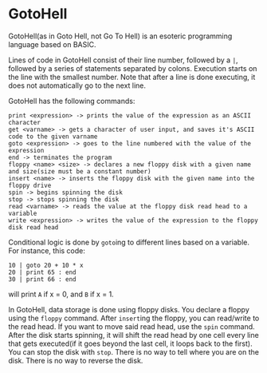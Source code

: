 
# GotoHell

GotoHell(as in Goto Hell, not Go To Hell) is an esoteric programming language based on BASIC.

Lines of code in GotoHell consist of their line number, followed by a `|`, followed by a series of statements separated by colons.
Execution starts on the line with the smallest number. Note that after a line is done executing, it does not automatically go to the next line.

GotoHell has the following commands:
```
print <expression> -> prints the value of the expression as an ASCII character
get <varname> -> gets a character of user input, and saves it's ASCII code to the given varname 
goto <expression> -> goes to the line numbered with the value of the expression
end -> terminates the program
floppy <name> <size> -> declares a new floppy disk with a given name and size(size must be a constant number)
insert <name> -> inserts the floppy disk with the given name into the floppy drive
spin -> begins spinning the disk
stop -> stops spinning the disk
read <varname> -> reads the value at the floppy disk read head to a variable
write <expression> -> writes the value of the expression to the floppy disk read head
```

Conditional logic is done by `goto`ing to different lines based on a variable. For instance, this code:
```
10 | goto 20 + 10 * x
20 | print 65 : end
30 | print 66 : end
```
will print `A` if x = 0, and `B` if x = 1.

In GotoHell, data storage is done using floppy disks. You declare a floppy using the `floppy` command. After `insert`ing the floppy, you can read/write to the read head. If you want to move said read head, use the `spin` command. After the disk starts spinning, it will shift the read head by one cell every line that gets executed(if it goes beyond the last cell, it loops back to the first). You can stop the disk with `stop`. There is no way to tell where you are on the disk. There is no way to reverse the disk.